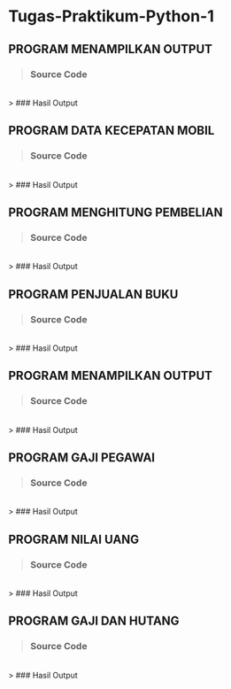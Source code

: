 # Tugas-Praktikum-Python-1

## PROGRAM MENAMPILKAN OUTPUT

> ### Source Code<br>
<br>
> ### Hasil Output<br>

## PROGRAM DATA KECEPATAN MOBIL

> ### Source Code<br>
<br>
> ### Hasil Output<br>

## PROGRAM MENGHITUNG PEMBELIAN

> ### Source Code<br>
<br>
> ### Hasil Output<br>

## PROGRAM PENJUALAN BUKU

> ### Source Code<br>
<br>
> ### Hasil Output<br>

## PROGRAM MENAMPILKAN OUTPUT

> ### Source Code<br>
<br>
> ### Hasil Output<br>

## PROGRAM GAJI PEGAWAI

> ### Source Code<br>
<br>
> ### Hasil Output<br>

## PROGRAM NILAI UANG

> ### Source Code<br>
<br>
> ### Hasil Output<br>

## PROGRAM GAJI DAN HUTANG

> ### Source Code<br>
<br>
> ### Hasil Output<br>
